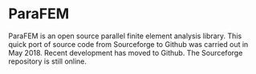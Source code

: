 # ParaFEM

ParaFEM is an open source parallel finite element analysis library. This quick port of source code from Sourceforge to Github was carried out in May 2018. Recent development has moved to Github. The Sourceforge repository is still online.

